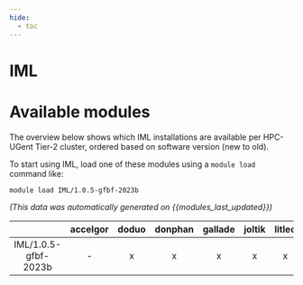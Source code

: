 ```yaml
---
hide:
  - toc
---
```


IML
===

# Available modules


The overview below shows which IML installations are available per HPC-UGent Tier-2 cluster, ordered based on software version (new to old).

To start using IML, load one of these modules using a `module load` command like:

```shell
module load IML/1.0.5-gfbf-2023b
```

*(This data was automatically generated on {{modules_last_updated}})*

| |accelgor|doduo|donphan|gallade|joltik|litleo|shinx|
| :---: | :---: | :---: | :---: | :---: | :---: | :---: | :---: |
|IML/1.0.5-gfbf-2023b|-|x|x|x|x|x|x|
